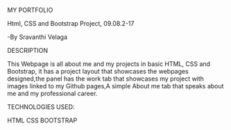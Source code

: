 MY PORTFOLIO

Html, CSS and Bootstrap Project, 09.08.2-17

-By Sravanthi Velaga

DESCRIPTION

This Webpage is all about me and my projects in basic HTML, CSS and Bootstrap, it has a project layout that showcases the webpages designed,the panel has the work tab that showcases my project with images linked to my Github pages,A simple About me tab that speaks about me and my professional career.

TECHNOLOGIES USED:

HTML
CSS
BOOTSTRAP
